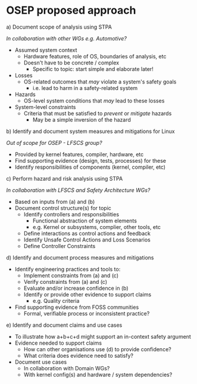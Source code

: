 # OSEP proposed approach

a) Document scope of analysis using STPA

*In collaboration with other WGs e.g. Automotive?*

* Assumed system context
    - Hardware features, role of OS, boundaries of analysis, etc
    - Doesn't have to be concrete / complex
      - Specific to topic: start simple and elaborate later!
* Losses
    - OS-related outcomes that *may* violate a system's safety goals
      - i.e. lead to harm in a safety-related system
* Hazards
    - OS-level system conditions that *may* lead to these losses
* System-level constraints
    - Criteria that must be satisfied to *prevent* or *mitigate* hazards
      - May be a simple inversion of the hazard

b) Identify and document system measures and mitigations for Linux

*Out of scope for OSEP - LFSCS group?*

* Provided by kernel features, compiler, hardware, etc
* Find supporting evidence (design, tests, processes) for these
* Identify responsibilities of components (kernel, compiler, etc)

c) Perform hazard and risk analysis using STPA

 *In collaboration with LFSCS and Safety Architecture WGs?*

* Based on inputs from (a) and (b)
* Document control structure(s) for topic
    - Identify controllers and responsibilities
      - Functional abstraction of system elements
      - e.g. Kernel or subsystems, complier, other tools, etc
    - Define interactions as control actions and feedback
    - Identify Unsafe Control Actions and Loss Scenarios
    - Define Controller Constraints

d) Identify and document process measures and mitigations

* Identify engineering practices and tools to:
    - Implement constraints from (a) and (c)
    - Verify constraints from (a) and (c)
    - Evaluate and/or increase confidence in (b)
    - Identify or provide other evidence to support claims
      - e.g. Quality criteria
* Find supporting evidence from FOSS communities
    - Formal, verifiable process or inconsistent practice?

e) Identify and document claims and use cases

* To illustrate how a+b+c+d might support an in-context safety argument
* Evidence needed to support claims
    - How can other organisations use (d) to provide confidence?
    - What criteria does evidence need to satisfy?
* Document use cases
    - In collaboration with Domain WGs?
    - With kernel config(s) and hardware / system dependencies?
